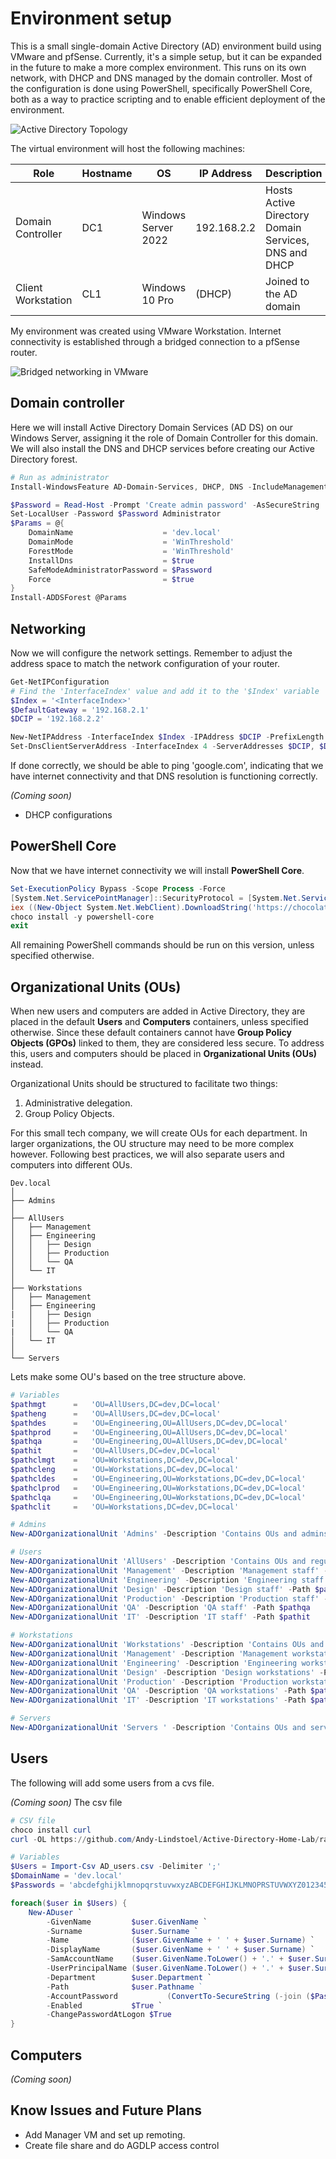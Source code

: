 # Environment setup
This is a small single-domain Active Directory (AD) environment build using VMware and pfSense. Currently, it's a simple setup, but  it can be expanded in the future to make a more complex environment. This runs on its own network, with DHCP and DNS managed by the domain controller. Most of the configuration is done using PowerShell, specifically PowerShell Core, both as a way to practice scripting and to enable efficient deployment of the environment.

![Active Directory Topology](./docs/environment_diagram.png)

The virtual environment will host the following machines:

| Role               | Hostname | OS                  | IP Address  | Description                                          |
| ------------------ | -------- | ------------------- | ----------- | ---------------------------------------------------- |
| Domain Controller  | DC1      | Windows Server 2022 | 192.168.2.2 | Hosts Active Directory Domain Services, DNS and DHCP |
| Client Workstation | CL1      | Windows 10 Pro      | (DHCP)      | Joined to the AD domain                              |

My environment was created using VMware Workstation. Internet connectivity is established through a bridged connection to a pfSense router.

![Bridged networking in VMware](./docs/vmware_bridge.png)

## Domain controller
Here we will install Active Directory Domain Services (AD DS) on our Windows Server, assigning it the role of Domain Controller for this domain. We will also install the DNS and DHCP services before creating our Active Directory forest.

```powershell
# Run as administrator
Install-WindowsFeature AD-Domain-Services, DHCP, DNS -IncludeManagementTools

$Password = Read-Host -Prompt 'Create admin password' -AsSecureString
Set-LocalUser -Password $Password Administrator
$Params = @{
    DomainName                    = 'dev.local'
    DomainMode                    = 'WinThreshold'
    ForestMode                    = 'WinThreshold'
    InstallDns                    = $true
    SafeModeAdministratorPassword = $Password
    Force                         = $true
}
Install-ADDSForest @Params
```

## Networking
Now we will configure the network settings. Remember to adjust the address space to match the network configuration of your router.

```powershell
Get-NetIPConfiguration
# Find the 'InterfaceIndex' value and add it to the '$Index' variable
$Index = '<InterfaceIndex>'
$DefaultGateway = '192.168.2.1'
$DCIP = '192.168.2.2'

New-NetIPAddress -InterfaceIndex $Index -IPAddress $DCIP -PrefixLength 24 -DefaultGateway $DefaultGateway
Set-DnsClientServerAddress -InterfaceIndex 4 -ServerAddresses $DCIP, $DefaultGateway
```

If done correctly, we should be able to ping 'google.com', indicating that we have internet connectivity and that DNS resolution is functioning correctly.

*(Coming soon)*
- DHCP configurations

## PowerShell Core
Now that we have internet connectivity we will install **PowerShell Core**.

```powershell
Set-ExecutionPolicy Bypass -Scope Process -Force
[System.Net.ServicePointManager]::SecurityProtocol = [System.Net.ServicePointManager]::SecurityProtocol -bor 3072
iex ((New-Object System.Net.WebClient).DownloadString('https://chocolatey.org/install.ps1'))
choco install -y powershell-core
exit
```

All remaining PowerShell commands should be run on this version, unless specified otherwise.

## Organizational Units (OUs)
When new users and computers are added in Active Directory, they are placed in the default **Users** and **Computers** containers, unless specified otherwise. Since these default containers cannot have **Group Policy Objects (GPOs)** linked to them, they are considered less secure. To address this, users and computers should be placed in **Organizational Units (OUs)** instead.

Organizational Units should be structured to facilitate two things:
1. Administrative delegation.
2. Group Policy Objects.

For this small tech company, we will create OUs for each department. In larger organizations, the OU structure may need to be more complex however. Following best practices, we will also separate users and computers into different OUs.

```
Dev.local
│
├── Admins
│
├── AllUsers
│   ├── Management
│   ├── Engineering
│   │   ├── Design
│   │   ├── Production
│   │   └── QA
│   └── IT
│
├── Workstations
│   ├── Management
│   ├── Engineering
|   │   ├── Design
|   │   ├── Production
|   │   └── QA
│   └── IT
│   
└── Servers
```
Lets make some OU's based on the tree structure above. 
```powershell
# Variables 
$pathmgt      =   'OU=AllUsers,DC=dev,DC=local'
$patheng      =   'OU=AllUsers,DC=dev,DC=local'
$pathdes      =   'OU=Engineering,OU=AllUsers,DC=dev,DC=local'
$pathprod     =   'OU=Engineering,OU=AllUsers,DC=dev,DC=local'
$pathqa       =   'OU=Engineering,OU=AllUsers,DC=dev,DC=local'
$pathit       =   'OU=AllUsers,DC=dev,DC=local'
$pathclmgt    =   'OU=Workstations,DC=dev,DC=local'
$pathcleng    =   'OU=Workstations,DC=dev,DC=local'
$pathcldes    =   'OU=Engineering,OU=Workstations,DC=dev,DC=local'
$pathclprod   =   'OU=Engineering,OU=Workstations,DC=dev,DC=local'
$pathclqa     =   'OU=Engineering,OU=Workstations,DC=dev,DC=local'
$pathclit     =   'OU=Workstations,DC=dev,DC=local'

# Admins
New-ADOrganizationalUnit 'Admins' -Description 'Contains OUs and admins'

# Users
New-ADOrganizationalUnit 'AllUsers' -Description 'Contains OUs and regular users'
New-ADOrganizationalUnit 'Management' -Description 'Management staff' -Path $pathmgt
New-ADOrganizationalUnit 'Engineering' -Description 'Engineering staff' -Path $patheng
New-ADOrganizationalUnit 'Design' -Description 'Design staff' -Path $pathdes
New-ADOrganizationalUnit 'Production' -Description 'Production staff' -Path $pathprod
New-ADOrganizationalUnit 'QA' -Description 'QA staff' -Path $pathqa 
New-ADOrganizationalUnit 'IT' -Description 'IT staff' -Path $pathit  

# Workstations
New-ADOrganizationalUnit 'Workstations' -Description 'Contains OUs and workstations'
New-ADOrganizationalUnit 'Management' -Description 'Management workstations' -Path $pathclmgt
New-ADOrganizationalUnit 'Engineering' -Description 'Engineering workstations' -Path $pathcleng
New-ADOrganizationalUnit 'Design' -Description 'Design workstations' -Path $pathcldes 
New-ADOrganizationalUnit 'Production' -Description 'Production workstations' -Path $pathclprod
New-ADOrganizationalUnit 'QA' -Description 'QA workstations' -Path $pathclqa 
New-ADOrganizationalUnit 'IT' -Description 'IT workstations' -Path $pathclit 

# Servers
New-ADOrganizationalUnit 'Servers ' -Description 'Contains OUs and servers'
```

## Users
The following will add some users from a cvs file.

*(Coming soon)*
The csv file

```powershell
# CSV file
choco install curl
curl -OL https://github.com/Andy-Lindstoel/Active-Directory-Home-Lab/raw/refs/heads/main/docs/AD_users.csv

# Variables
$Users = Import-Csv AD_users.csv -Delimiter ';'
$DomainName = 'dev.local'
$Passwords = 'abcdefghijklmnopqrstuvwxyzABCDEFGHIJKLMNOPRSTUVWXYZ0123456789~!@#$%^&*()-_=+[{]}\|;:<.>/?'

foreach($user in $Users) {
	New-ADuser `
		-GivenName         $user.GivenName `
		-Surname           $user.Surname `
		-Name              ($user.GivenName + ' ' + $user.Surname) `
		-DisplayName       ($user.GivenName + ' ' + $user.Surname) `
		-SamAccountName    ($user.GivenName.ToLower() + '.' + $user.Surname.ToLower()) `
		-UserPrincipalName ($user.GivenName.ToLower() + '.' + $user.Surname.ToLower() + '@' + $DomainName) `
		-Department        $user.Department `
		-Path              $user.Pathname `		
		-AccountPassword           (ConvertTo-SecureString (-join ($Passwords.ToCharArray() | Get-Random -Count 12)) -AsPlainText -Force)`
		-Enabled           $True `
		-ChangePasswordAtLogon $True
}
```
## Computers
*(Coming soon)*

## Know Issues and Future Plans
- Add Manager VM and set up remoting.
- Create file share and do AGDLP access control